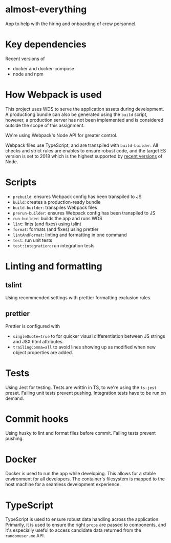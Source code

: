 # almost-everything

App to help with the hiring and onboarding of crew personnel.

# Key dependencies

Recent versions of

- docker and docker-compose
- node and npm

# How Webpack is used

This project uses WDS to serve the application assets during development. A productiong bundle can also be generated using the `build` script, however, a production server has not been implemented and is considered outside the scope of this assignment.

We're using Webpack's Node API for greater control.

Webpack files use TypeScript, and are transpiled with `build-builder`. All checks and strict rules are enables to ensure robust code, and the target ES version is set to 2018 which is the highest supported by [recent versions](https://node.green/#ES2018) of Node.

# Scripts

- `prebuild`: ensures Webpack config has been transpiled to JS
- `build`: creates a production-ready bundle
- `build-builder`: transpiles Webpack files
- `prerun-builder`: ensures Webpack config has been transpiled to JS
- `run-builder`: builds the app and runs WDS
- `lint`: lints (and fixes) using tslint
- `format`: formats (and fixes) using prettier
- `lintAndFormat`: linting and formatting in one command
- `test`: run unit tests
- `test:integration`: run integration tests

# Linting and formatting

## tslint

Using recommended settings with prettier formatting exclusion rules.

## prettier

Prettier is configured with

- `singleQuote=true` to for quicker visual differentiation between JS strings and JSX html attributes.
- `trailingComma=all` to avoid lines showing up as modified when new object properties are added.

# Tests

Using Jest for testing. Tests are writtin in TS, to we're using the `ts-jest` preset. Failing unit tests prevent pushing. Integration tests have to be run on demand.

# Commit hooks

Using husky to lint and format files before commit. Failing tests prevent pushing.

# Docker

Docker is used to run the app while developing. This allows for a stable environment for all developers. The container's filesystem is mapped to the host machine for a seamless development experience.

# TypeScript

TypeScript is used to ensure robust data handling across the application. Primarily, it is used to ensure the right `props` are passed to components, and it's especially useful to access candidate data returned from the `randomuser.me` API.
